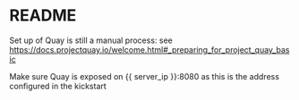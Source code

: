 # README

Set up of Quay is still a manual process: see https://docs.projectquay.io/welcome.html#_preparing_for_project_quay_basic

Make sure Quay is exposed on {{ server_ip }}:8080 as this is the address configured in the kickstart
